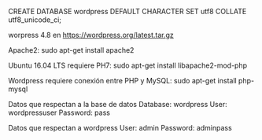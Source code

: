 CREATE DATABASE wordpress DEFAULT CHARACTER SET utf8 COLLATE utf8_unicode_ci;

worpress 4.8 en https://wordpress.org/latest.tar.gz

Apache2:
sudo apt-get install apache2

Ubuntu 16.04 LTS requiere PH7:
sudo apt-get install libapache2-mod-php

Wordpress requiere conexión entre PHP y MySQL:
sudo apt-get install php-mysql

Datos que respectan a la base de datos
Database:
wordpress
User:
wordpressuser
Password:
pass

Datos que respectan a wordpress
User:
admin
Password:
adminpass
